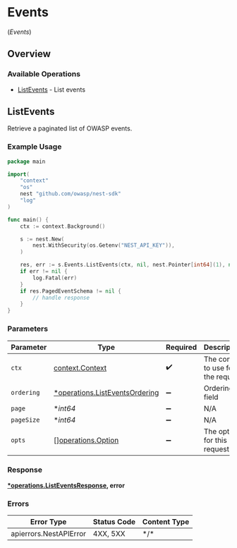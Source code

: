 # Events
(*Events*)

## Overview

### Available Operations

* [ListEvents](#listevents) - List events

## ListEvents

Retrieve a paginated list of OWASP events.

### Example Usage

<!-- UsageSnippet language="go" operationID="list_events" method="get" path="/api/v0/events/" -->
```go
package main

import(
	"context"
	"os"
	nest "github.com/owasp/nest-sdk"
	"log"
)

func main() {
    ctx := context.Background()

    s := nest.New(
        nest.WithSecurity(os.Getenv("NEST_API_KEY")),
    )

    res, err := s.Events.ListEvents(ctx, nil, nest.Pointer[int64](1), nil)
    if err != nil {
        log.Fatal(err)
    }
    if res.PagedEventSchema != nil {
        // handle response
    }
}
```

### Parameters

| Parameter                                                                       | Type                                                                            | Required                                                                        | Description                                                                     |
| ------------------------------------------------------------------------------- | ------------------------------------------------------------------------------- | ------------------------------------------------------------------------------- | ------------------------------------------------------------------------------- |
| `ctx`                                                                           | [context.Context](https://pkg.go.dev/context#Context)                           | :heavy_check_mark:                                                              | The context to use for the request.                                             |
| `ordering`                                                                      | [*operations.ListEventsOrdering](../../models/operations/listeventsordering.md) | :heavy_minus_sign:                                                              | Ordering field                                                                  |
| `page`                                                                          | **int64*                                                                        | :heavy_minus_sign:                                                              | N/A                                                                             |
| `pageSize`                                                                      | **int64*                                                                        | :heavy_minus_sign:                                                              | N/A                                                                             |
| `opts`                                                                          | [][operations.Option](../../models/operations/option.md)                        | :heavy_minus_sign:                                                              | The options for this request.                                                   |

### Response

**[*operations.ListEventsResponse](../../models/operations/listeventsresponse.md), error**

### Errors

| Error Type             | Status Code            | Content Type           |
| ---------------------- | ---------------------- | ---------------------- |
| apierrors.NestAPIError | 4XX, 5XX               | \*/\*                  |